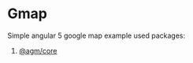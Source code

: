 # Gmap

Simple angular 5 google map example
used packages:
1. [@agm/core](https://github.com/SebastianM/angular-google-maps)
